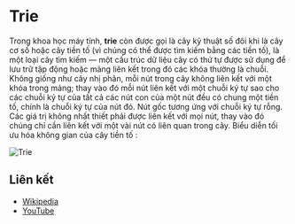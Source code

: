 # Trie

Trong khoa học máy tính, **trie** còn được gọi là cây kỹ thuật số đôi khi là cây cơ số hoặc cây tiền tố (vì chúng có thể được tìm kiếm bằng các tiền tố), là một loại cây tìm kiếm — một cấu trúc dữ liệu cây có thứ tự được sử dụng để lưu trữ tập động hoặc mảng liên kết trong đó các khóa thường là chuỗi. Không giống như cây nhị phân, mỗi nút trong cây không liên kết với một khóa trong mảng; thay vào đó mỗi nút liên kết với một chuỗi ký tự sao cho các chuỗi ký tự của tất cả các nút con của một nút đều có chung một tiền tố, chính là chuỗi ký tự của nút đó. Nút gốc tương ứng với chuỗi ký tự rỗng.
Các giá trị không nhất thiết phải được liên kết với mọi nút, thay vào đó chúng chỉ cần liên kết với một vài nút có liên quan trong cây. Biểu diễn tối ưu hóa không gian của cây tiền tố :

![Trie](https://upload.wikimedia.org/wikipedia/commons/b/be/Trie_example.svg)

## Liên kết

- [Wikipedia](https://en.wikipedia.org/wiki/Trie)
- [YouTube](https://www.youtube.com/watch?v=zIjfhVPRZCg&list=PLLXdhg_r2hKA7DPDsunoDZ-Z769jWn4R8&index=7&t=0s)